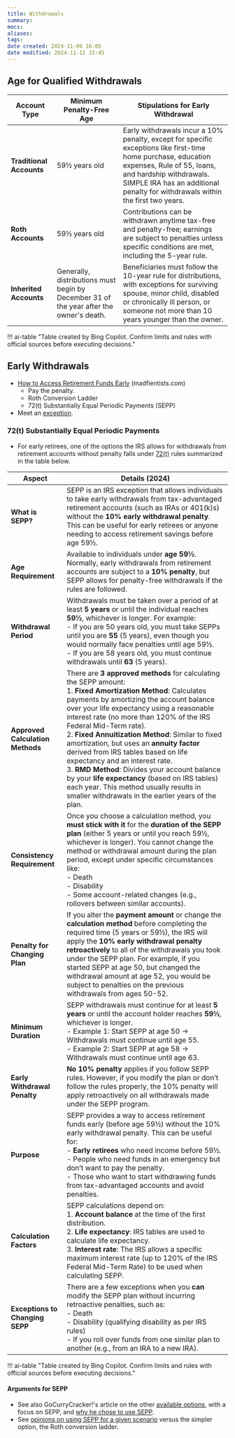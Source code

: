 ```yaml
---
title: Withdrawals
summary: 
mocs: 
aliases: 
tags: 
date created: 2024-11-06 16:05
date modified: 2024-11-11 15:45
---
```

## Age for Qualified Withdrawals

| **Account Type**             | **Minimum Penalty-Free Age**                                                            | **Stipulations for Early Withdrawal**                                                                                                                                                                                                                  |
| ---------------------------- | --------------------------------------------------------------------------------------- | ------------------------------------------------------------------------------------------------------------------------------------------------------------------------------------------------------------------------------------------------------ |
| **Traditional Accounts**<br> | 59½ years old                                                                           | Early withdrawals incur a 10% penalty, except for specific exceptions like first-time home purchase, education expenses, Rule of 55, loans, and hardship withdrawals. SIMPLE IRA has an additional penalty for withdrawals within the first two years. |
| **Roth Accounts**<br>        | 59½ years old                                                                           | Contributions can be withdrawn anytime tax-free and penalty-free; earnings are subject to penalties unless specific conditions are met, including the 5-year rule.                                                                                     |
| **Inherited Accounts**       | Generally, distributions must begin by December 31 of the year after the owner's death. | Beneficiaries must follow the 10-year rule for distributions, with exceptions for surviving spouse, minor child, disabled or chronically ill person, or someone not more than 10 years younger than the owner.                                         |

<!-- ai table -->!!! ai-table "Table created by Bing Copilot. Confirm limits and rules with official sources before executing decisions."

## Early Withdrawals
- [How to Access Retirement Funds Early](https://www.madfientist.com/how-to-access-retirement-funds-early/) (madfientists.com)
	- Pay the penalty.
	- Roth Conversion Ladder
	- 72(t) Substantially Equal Periodic Payments (SEPP)
- Meet an [exception](https://www.investopedia.com/articles/retirement/02/111202.asp).
### 72(t) Substantially Equal Periodic Payments
- For early retirees, one of the options the IRS allows for withdrawals from retirement accounts without penalty falls under [72(t)](https://www.investopedia.com/terms/r/rule72t.asp) rules summarized in the table below.
<!--
**Prompt**
Please provide an overview of the key details of Substantially Equal Periodic Payments (SEPP), an IRS exception that allows individuals to access retirement funds early without incurring the usual 10% early withdrawal penalty for the current year including the following in a table:
    - **Aspect**
    - **Details (2024)**
- Each row should provide a brief explanation of key factors related to SEPP, including:
    - What SEPP is and how it works
    - Age requirements and withdrawal periods
    - Approved calculation methods for SEPP
    - Rules for consistency, penalty, and exceptions
    - Specific details on the purpose, duration, and eligibility
Please provide the table in markdown.
-->

| **Aspect**                       | **Details (2024)**                                                                                                                                                                                                                                                                                                                                                                                                                                                                                                                                                                                                                                                  |
| -------------------------------- | ------------------------------------------------------------------------------------------------------------------------------------------------------------------------------------------------------------------------------------------------------------------------------------------------------------------------------------------------------------------------------------------------------------------------------------------------------------------------------------------------------------------------------------------------------------------------------------------------------------------------------------------------------------------- |
| **What is SEPP?**                | SEPP is an IRS exception that allows individuals to take early withdrawals from tax-advantaged retirement accounts (such as IRAs or 401(k)s) without the **10% early withdrawal penalty**. This can be useful for early retirees or anyone needing to access retirement savings before age 59½.                                                                                                                                                                                                                                                                                                                                                                     |
| **Age Requirement**              | Available to individuals under **age 59½**. Normally, early withdrawals from retirement accounts are subject to a **10% penalty**, but SEPP allows for penalty-free withdrawals if the rules are followed.                                                                                                                                                                                                                                                                                                                                                                                                                                                          |
| **Withdrawal Period**            | Withdrawals must be taken over a period of at least **5 years** or until the individual reaches **59½**, whichever is longer. For example: <br> - If you are 50 years old, you must take SEPPs until you are **55** (5 years), even though you would normally face penalties until age 59½. <br> - If you are 58 years old, you must continue withdrawals until **63** (5 years).                                                                                                                                                                                                                                                                                   |
| **Approved Calculation Methods** | There are **3 approved methods** for calculating the SEPP amount: <br> 1. **Fixed Amortization Method**: Calculates payments by amortizing the account balance over your life expectancy using a reasonable interest rate (no more than 120% of the IRS Federal Mid-Term rate). <br> 2. **Fixed Annuitization Method**: Similar to fixed amortization, but uses an **annuity factor** derived from IRS tables based on life expectancy and an interest rate. <br> 3. **RMD Method**: Divides your account balance by your **life expectancy** (based on IRS tables) each year. This method usually results in smaller withdrawals in the earlier years of the plan. |
| **Consistency Requirement**      | Once you choose a calculation method, you **must stick with it** for the **duration of the SEPP plan** (either 5 years or until you reach 59½, whichever is longer). You cannot change the method or withdrawal amount during the plan period, except under specific circumstances like: <br> - Death <br> - Disability <br> - Some account-related changes (e.g., rollovers between similar accounts).                                                                                                                                                                                                                                                             |
| **Penalty for Changing Plan**    | If you alter the **payment amount** or change the **calculation method** before completing the required time (5 years or 59½), the IRS will apply the **10% early withdrawal penalty retroactively** to all of the withdrawals you took under the SEPP plan. For example, if you started SEPP at age 50, but changed the withdrawal amount at age 52, you would be subject to penalties on the previous withdrawals from ages 50-52.                                                                                                                                                                                                                                |
| **Minimum Duration**             | SEPP withdrawals must continue for at least **5 years** or until the account holder reaches **59½**, whichever is longer. <br> - Example 1: Start SEPP at age 50 → Withdrawals must continue until age 55. <br> - Example 2: Start SEPP at age 58 → Withdrawals must continue until age 63.                                                                                                                                                                                                                                                                                                                                                                         |
| **Early Withdrawal Penalty**     | **No 10% penalty** applies if you follow SEPP rules. However, if you modify the plan or don’t follow the rules properly, the 10% penalty will apply retroactively on all withdrawals made under the SEPP program.                                                                                                                                                                                                                                                                                                                                                                                                                                                   |
| **Purpose**                      | SEPP provides a way to access retirement funds early (before age 59½) without the 10% early withdrawal penalty. This can be useful for: <br> - **Early retirees** who need income before 59½. <br> - People who need funds in an emergency but don’t want to pay the penalty. <br> - Those who want to start withdrawing funds from tax-advantaged accounts and avoid penalties.                                                                                                                                                                                                                                                                                    |
| **Calculation Factors**          | SEPP calculations depend on: <br> 1. **Account balance** at the time of the first distribution. <br> 2. **Life expectancy**: IRS tables are used to calculate life expectancy. <br> 3. **Interest rate**: The IRS allows a specific maximum interest rate (up to 120% of the IRS Federal Mid-Term Rate) to be used when calculating SEPP.                                                                                                                                                                                                                                                                                                                           |
| **Exceptions to Changing SEPP**  | There are a few exceptions when you **can** modify the SEPP plan without incurring retroactive penalties, such as: <br> - Death <br> - Disability (qualifying disability as per IRS rules) <br> - If you roll over funds from one similar plan to another (e.g., from an IRA to a new IRA).                                                                                                                                                                                                                                                                                                                                                                         |

<!-- ai table -->!!! ai-table "Table created by Bing Copilot. Confirm limits and rules with official sources before executing decisions."

#### Arguments for SEPP
- See also GoCurryCracker!'s article on the other [available options](https://www.gocurrycracker.com/ira-withdrawals-before-age-59-5/), with a focus on SEPP, and [why he chose to use SEPP](https://www.gocurrycracker.com/why-i-plan-to-start-an-sepp/).
- See [opinions on using SEPP for a given scenario](https://www.reddit.com/r/financialindependence/comments/soptup/72t_may_be_superior_to_the_roth_conversion_ladder/) versus the simpler option, the Roth conversion ladder<!-- #add_instant_preview_of_definition -->.


